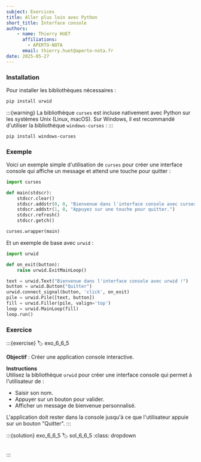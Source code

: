 ```yaml
---
subject: Exercices
title: Aller plus loin avec Python
short_title: Interface console
authors: 
    - name: Thierry HUET
      affiliations: 
        - APERTO-NOTA
      email: thierry.huet@aperto-nota.fr
date: 2025-05-27
---
```


### Installation

Pour installer les bibliothèques nécessaires :

```bash
pip install urwid
```

:::{warning}
La bibliothèque `curses` est incluse nativement avec Python sur les systèmes Unix (Linux, macOS). Sur Windows, il est recommandé d'utiliser la bibliothèque `windows-curses` :
:::

```bash
pip install windows-curses
```

### Exemple

Voici un exemple simple d'utilisation de `curses` pour créer une interface console qui affiche un message et attend une touche pour quitter :

```python
import curses

def main(stdscr):
    stdscr.clear()
    stdscr.addstr(0, 0, "Bienvenue dans l'interface console avec curses !")
    stdscr.addstr(1, 0, "Appuyez sur une touche pour quitter.")
    stdscr.refresh()
    stdscr.getch()

curses.wrapper(main)
```

Et un exemple de base avec `urwid` :

```python
import urwid

def on_exit(button):
    raise urwid.ExitMainLoop()

text = urwid.Text("Bienvenue dans l'interface console avec urwid !")
button = urwid.Button("Quitter")
urwid.connect_signal(button, 'click', on_exit)
pile = urwid.Pile([text, button])
fill = urwid.Filler(pile, valign='top')
loop = urwid.MainLoop(fill)
loop.run()
```

### Exercice

:::{exercise}
:label: exo_6_6_5

**Objectif** : Créer une application console interactive.

**Instructions**  
Utilisez la bibliothèque `urwid` pour créer une interface console qui permet à l'utilisateur de :
- Saisir son nom.
- Appuyer sur un bouton pour valider.
- Afficher un message de bienvenue personnalisé.

L'application doit rester dans la console jusqu'à ce que l'utilisateur appuie sur un bouton "Quitter".
:::

:::{solution} exo_6_6_5
:label: sol_6_6_5
:class: dropdown

```{literalinclude} bin/exo_6_6_5.py
```

:::